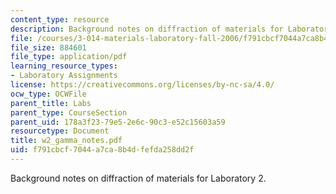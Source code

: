 ```yaml
---
content_type: resource
description: Background notes on diffraction of materials for Laboratory 2.
file: /courses/3-014-materials-laboratory-fall-2006/f791cbcf7044a7ca8b4dfefda258dd2f_w2_gamma_notes.pdf
file_size: 884601
file_type: application/pdf
learning_resource_types:
- Laboratory Assignments
license: https://creativecommons.org/licenses/by-nc-sa/4.0/
ocw_type: OCWFile
parent_title: Labs
parent_type: CourseSection
parent_uid: 178a3f23-79e5-2e6c-90c3-e52c15603a59
resourcetype: Document
title: w2_gamma_notes.pdf
uid: f791cbcf-7044-a7ca-8b4d-fefda258dd2f
---
```

Background notes on diffraction of materials for Laboratory 2.